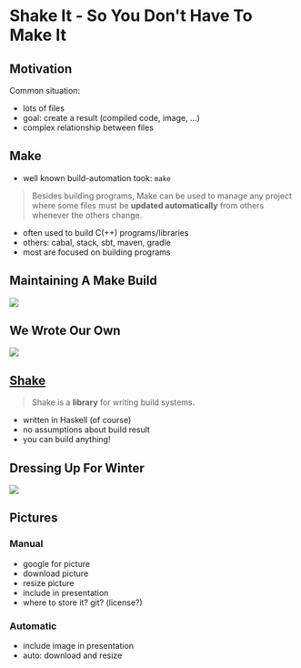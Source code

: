 # Shake It - So You Don't Have To Make It

## Motivation

Common situation:
- lots of files
- goal: create a result (compiled code, image, ...)
- complex relationship between files

## Make

- well known build-automation took: `make`

> Besides building programs, Make can be used to manage any
> project where some files must be **updated automatically** from
> others whenever the others change.
    
- often used to build C(++) programs/libraries
- others: cabal, stack, sbt, maven, gradle
- most are focused on building programs

## Maintaining A Make Build

![](images/maintain-make.jpg)

## We Wrote Our Own

![](images/own-build.jpg)

## [Shake](http://shakebuild.com/)

> Shake is a **library** for writing build systems.

- written in Haskell (of course)
- no assumptions about build result
- you can build anything!

## Dressing Up For Winter

![](graphviz/dressing.png)

## Pictures
### Manual

- google for picture
- download picture
- resize picture
- include in presentation
- where to store it? git? (license?)

### Automatic

- include image in presentation
- auto: download and resize
